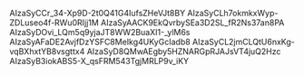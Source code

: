 <!-- AIzaSyB8lnhJKFBx_acW1r79jc2NAcy8QSSzWhI -->
<!-- AIzaSyChgJBha7WC-9ovDf3c1bDQ4vwOFKgKbiM -->
<!-- AIzaSyAl-gStJEfvUuPLAbMMOS1f4B5mqgOt-9M -->
<!-- AIzaSyCaL5vBY2RGo9gHBeEnGZ1Vpae6bHNvuGg -->
<!-- AIzaSyAKCQMh3SVQT3wHnlMKV62qTL9_H0aYekM -->
<!-- AIzaSyAZXBL1QnGYWf57bjLWQTcOcze-6c9NzcQ -->

<!-- AIzaSyDRQa3cN1Pvesf_WRMfa6NxdOoOVWc9J3c -->

<!-- AIzaSyDFT-uNAGBfgx-xl5cPn3bL7oO333_sM-U -->

<!-- AIzaSyApOAw_bdEWzS6zwpfkcTBxnvJqi-b_7kk -->

AIzaSyCCr_34-Xp9D-2t0Q41G4IufsZHeVJt8BY
AIzaSyCLh7okmkxWyp-ZDLuseo4f-RWu0RIjj1M
AIzaSyAACK9EkQvrbySEa3D2SL_fR2Ns37an8PA
AIzaSyDOvi_LQm5q9yjaJT8WW2BuaXI1-\_ylM6s
AIzaSyAFaDE2AvjfDzYSFC8MeIkg4UKyGcIadb8
AIzaSyCL2jmCLQtU6nxKg-vqBXhxtYB8vsgttx4
AIzaSyD8QMwAEgby5HZNARGpRJAJsVT4juQ2Hzc
AIzaSyB3iokABS5-X_qsFRM543TgjMRLP9v_iKY
